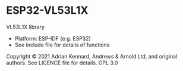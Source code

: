 # ESP32-VL53L1X

VL53L1X library
- Platform: ESP-IDF (e.g. ESP32)
- See include file for details of functions

Copyright © 2021 Adrian Kennard, Andrews & Arnold Ltd, and original authors. See LICENCE file for details. GPL 3.0
